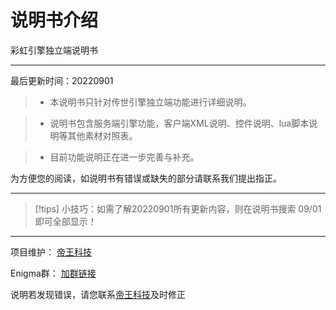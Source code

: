 # 说明书介绍

彩虹引擎独立端说明书

---

最后更新时间：20220901 

> - 本说明书只针对传世引擎独立端功能进行详细说明。

> - 说明书包含服务端引擎功能，客户端XML说明、控件说明、lua脚本说明等其他素材对照表。

> - 目前功能说明正在进一步完善与补充。

为方便您的阅读，如说明书有错误或缺失的部分请联系我们提出指正。

---

>[!tips] 小技巧：如需了解20220901所有更新内容，则在说明书搜索 09/01 即可全部显示！

---

项目维护： [帝王科技](https://www.dwkj.me)

Enigma群： [加群链接](/eghelp.md)

说明若发现错误，请您联系[帝王科技](/about.md)及时修正
